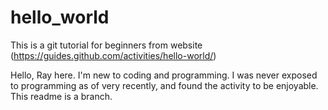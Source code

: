 # hello_world
This is a git tutorial for beginners from website (https://guides.github.com/activities/hello-world/)

Hello,
Ray here. I'm new to coding and programming. I was never exposed to programming as of very recently, and found the activity to be enjoyable. This readme is a branch. 

